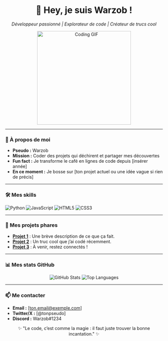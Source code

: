 <div align="center">
  <h1>👋 Hey, je suis Warzob !</h1>
  <p><em>Développeur passionné | Explorateur de code | Créateur de trucs cool</em></p>
  <img src="https://media.giphy.com/media/LmNwrBhejkK9EFP504/giphy.gif" alt="Coding GIF" width="300"/>
</div>

---

### 🚀 À propos de moi
- **Pseudo :** Warzob  
- **Mission :** Coder des projets qui déchirent et partager mes découvertes  
- **Fun fact :** Je transforme le café en lignes de code depuis [insérer année]  
- **En ce moment :** Je bosse sur [ton projet actuel ou une idée vague si rien de précis]  

---

### 🛠️ Mes skills
<p>
  <img src="https://img.shields.io/badge/Python-3776AB?style=flat&logo=python&logoColor=white" alt="Python"/>
  <img src="https://img.shields.io/badge/JavaScript-F7DF1E?style=flat&logo=javascript&logoColor=black" alt="JavaScript"/>
  <img src="https://img.shields.io/badge/HTML5-E34F26?style=flat&logo=html5&logoColor=white" alt="HTML5"/>
  <img src="https://img.shields.io/badge/CSS3-1572B6?style=flat&logo=css3&logoColor=white" alt="CSS3"/>
</p>

---

### 🌟 Mes projets phares
- **[Projet 1](#)** : Une brève description de ce que ça fait.  
- **[Projet 2](#)** : Un truc cool que j’ai codé récemment.  
- **[Projet 3](#)** : À venir, restez connectés !  

---

### 📊 Mes stats GitHub
<div align="center">
  <img src="https://github-readme-stats.vercel.app/api?username=Warzob&show_icons=true&theme=radical" alt="GitHub Stats"/>
  <img src="https://github-readme-stats.vercel.app/api/top-langs/?username=Warzob&layout=compact&theme=radical" alt="Top Languages"/>
</div>

---

### 📫 Me contacter
- **Email :** [ton.email@exemple.com]  
- **Twitter/X :** [@tonpseudo]  
- **Discord :** Warzob#1234  

<div align="center">
  <p>✨ "Le code, c’est comme la magie : il faut juste trouver la bonne incantation." ✨</p>
</div>
